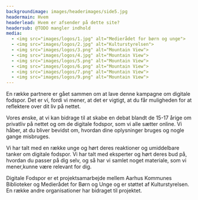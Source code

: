 ```yaml
---
backgroundimage: images/headerimages/side5.jpg
headermain: Hvem
headerlead: Hvem er afsender på dette site?
headersub: @TODO mangler indhold
media:
  - <img src="images/logos/1.jpg" alt="Medierådet for børn og unge">
  - <img src="images/logos/2.jpg" alt="Kulturstyrelsen">
  - <img src="images/logos/3.png" alt="Mountain View">
  - <img src="images/logos/4.jpg" alt="Mountain View">
  - <img src="images/logos/5.png" alt="Mountain View">
  - <img src="images/logos/6.png" alt="Mountain View">
  - <img src="images/logos/7.png" alt="Mountain View">
  - <img src="images/logos/9.png" alt="Mountain View">
---
```

En række partnere er gået sammen om at lave denne kampagne om digitale fodspor. Det er vi, fordi vi mener, at det er vigtigt, at du får muligheden for at reflektere over dit liv på nettet.


Vores ønske, at vi kan bidrage til at skabe en debat blandt de 15-17 årige om privatliv på nettet og om de digitale fodspor, som vi alle sætter online. Vi håber, at du bliver bevidst om, hvordan dine oplysninger bruges og nogle gange misbruges.


Vi har talt med en række unge og hørt deres reaktioner og umiddelbare tanker om digitale fodspor. Vi har talt med eksperter og hørt deres bud på, hvordan du passer på dig selv, og så har vi samlet noget materiale, som vi mener,kunne være relevant for dig.


Digitale Fodspor er et projektsamarbejde mellem Aarhus Kommunes Biblioteker og Medierådet for Børn og Unge og er støttet af Kulturstyrelsen. En række andre organisationer har bidraget til projektet.
